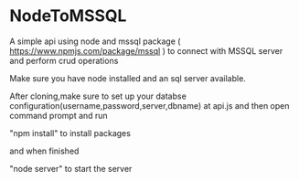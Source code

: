 # NodeToMSSQL
A simple api using node and mssql package ( https://www.npmjs.com/package/mssql ) to connect with MSSQL server and perform crud operations

Make sure you have node installed and an sql server available.

After cloning,make sure to set up your databse configuration(username,password,server,dbname) at api.js and then open command prompt and run

"npm install" to install packages 

and when finished

"node server" to start the server


